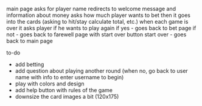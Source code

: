 main page asks for player name
redirects to welcome message and information about money
asks how much player wants to bet
then it goes into the cards (asking to hit/stay calculate total, etc.)
when each game is over it asks player if he wants to play again
if yes - goes back to bet page
if not - goes back to farewell page with start over button
start over - goes back to main page

to-do
- add betting
- add question about playing another round (when no, go back to user name with info to enter username to begin)
- play with colors and design
- add help button with rules of the game
- downsize the card images a bit (120x175)